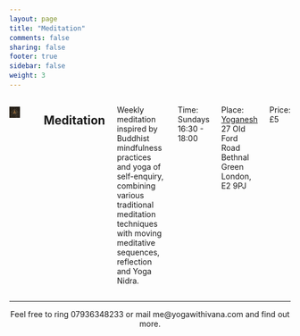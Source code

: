 ```yaml
---
layout: page
title: "Meditation"
comments: false
sharing: false
footer: true
sidebar: false
weight: 3
---
```

    
<div class="columns">

<img style="margin-bottom: 2em; margin-top: 0.25em;" src="../images/the-wide-classical-yoga-avatar.jpg" alt="meditation"></img>

<div style="margin-bottom: 2em; margin-top: 0.25em;" class="ornament"></div>

<H2>Meditation</H2>

<p>Weekly meditation inspired by Buddhist mindfulness practices and yoga of self-enquiry, combining various traditional meditation techniques with moving meditative sequences, reflection and Yoga Nidra.</p>

<p>Time:<br />
Sundays 16:30 - 18:00</p>

<p>Place:<br />
<a href="http://www.yoganesh.co.uk/">Yoganesh</a><br/>
27 Old Ford Road<br/>
Bethnal Green<br/>
London, E2 9PJ</p>

<p>Price:<br/>
£5</p> 

</div>

___________________

<div style="text-align: center;">

<p>Feel free to ring 07936348233 or mail me@yogawithivana.com and find out more.</p>

</div>
